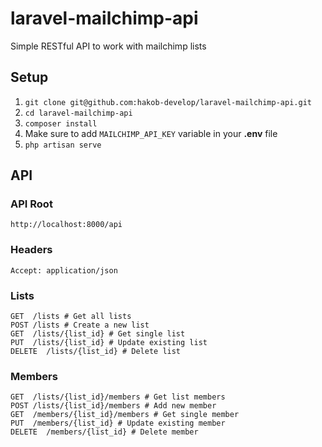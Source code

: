 # laravel-mailchimp-api
Simple RESTful API to work with mailchimp lists

## Setup

1. `git clone git@github.com:hakob-develop/laravel-mailchimp-api.git`
2. `cd laravel-mailchimp-api`
3. `composer install`
4. Make sure to add `MAILCHIMP_API_KEY` variable in your **.env** file
5. `php artisan serve`


## API

### API Root

```
http://localhost:8000/api
```

### Headers

```
Accept: application/json
```

### Lists

```
GET  /lists # Get all lists
POST /lists # Create a new list
GET  /lists/{list_id} # Get single list
PUT  /lists/{list_id} # Update existing list
DELETE  /lists/{list_id} # Delete list
```

### Members

```
GET  /lists/{list_id}/members # Get list members
POST /lists/{list_id}/members # Add new member
GET  /members/{list_id}/members # Get single member
PUT  /members/{list_id} # Update existing member
DELETE  /members/{list_id} # Delete member
```
